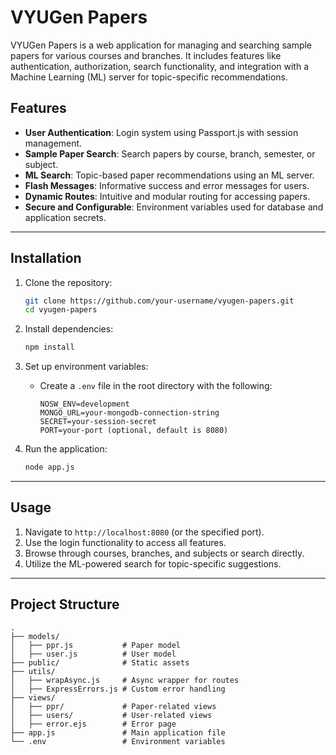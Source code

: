 # VYUGen Papers

VYUGen Papers is a web application for managing and searching sample papers for various courses and branches. It includes features like authentication, authorization, search functionality, and integration with a Machine Learning (ML) server for topic-specific recommendations.

## Features

- **User Authentication**: Login system using Passport.js with session management.
- **Sample Paper Search**: Search papers by course, branch, semester, or subject.
- **ML Search**: Topic-based paper recommendations using an ML server.
- **Flash Messages**: Informative success and error messages for users.
- **Dynamic Routes**: Intuitive and modular routing for accessing papers.
- **Secure and Configurable**: Environment variables used for database and application secrets.

---

## Installation

1. Clone the repository:
    ```bash
    git clone https://github.com/your-username/vyugen-papers.git
    cd vyugen-papers
    ```

2. Install dependencies:
    ```bash
    npm install
    ```

3. Set up environment variables:
    - Create a `.env` file in the root directory with the following:
      ```env
      NOSW_ENV=development
      MONGO_URL=your-mongodb-connection-string
      SECRET=your-session-secret
      PORT=your-port (optional, default is 8080)
      ```

4. Run the application:
    ```bash
    node app.js
    ```

---

## Usage

1. Navigate to `http://localhost:8080` (or the specified port).
2. Use the login functionality to access all features.
3. Browse through courses, branches, and subjects or search directly.
4. Utilize the ML-powered search for topic-specific suggestions.

---

## Project Structure

```plaintext
.
├── models/
│   ├── ppr.js           # Paper model
│   ├── user.js          # User model
├── public/              # Static assets
├── utils/
│   ├── wrapAsync.js     # Async wrapper for routes
│   ├── ExpressErrors.js # Custom error handling
├── views/
│   ├── ppr/             # Paper-related views
│   ├── users/           # User-related views
│   ├── error.ejs        # Error page
├── app.js               # Main application file
└── .env                 # Environment variables
